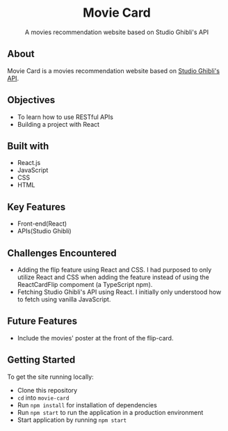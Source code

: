 <div align="center">
  <h1>Movie Card</h1>
  <p>A movies recommendation website based on Studio Ghibli's API</p>
</div>
 
## About
Movie Card is a movies recommendation website based on [Studio Ghibli's API](https://ghibliapi.herokuapp.com/#section/Studio-Ghibli-API).

## Objectives
* To learn how to use RESTful APIs
* Building a project with React

## Built with
* React.js
* JavaScript
* CSS
* HTML

## Key Features
* Front-end(React)
* APIs(Studio Ghibli)

## Challenges Encountered
* Adding the flip feature using React and CSS. I had purposed to only utilize React and CSS when adding the feature instead of using the ReactCardFlip compoment (a TypeScript npm).
* Fetching Studio Ghibli's API using React. I initially only understood how to fetch using vanilla JavaScript.

## Future Features
* Include the movies' poster at the front of the flip-card.

## Getting Started
To get the site running locally:
* Clone this repository
* `cd` into `movie-card`
* Run `npm install` for installation of dependencies
* Run `npm start` to run the application in a production environment
* Start application by running `npm start`
